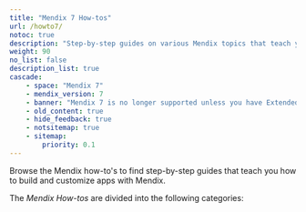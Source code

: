 ```yaml
---
title: "Mendix 7 How-tos"
url: /howto7/
notoc: true
description: "Step-by-step guides on various Mendix topics that teach you how to build and customize apps."
weight: 90
no_list: false
description_list: true
cascade:
    - space: "Mendix 7"
    - mendix_version: 7
    - banner: "Mendix 7 is no longer supported unless you have Extended Support (for details, please contact Mendix Support). Mendix 7 documentation will remain available for customers with Extended Support until July, 2024."
    - old_content: true
    - hide_feedback: true
    - notsitemap: true
    - sitemap:
        priority: 0.1
---
```


Browse the Mendix how-to's to find step-by-step guides that teach you how to build and customize apps with Mendix.

The *Mendix How-tos* are divided into the following categories:
